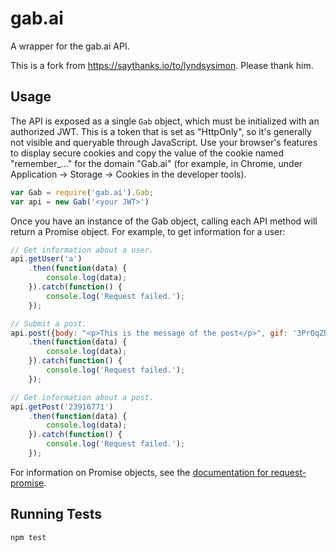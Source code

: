 # gab.ai

A wrapper for the gab.ai API.

This is a fork from https://saythanks.io/to/lyndsysimon. Please thank him.

## Usage

The API is exposed as a single `Gab` object, which must be initialized with an authorized JWT. This is a token that is set as "HttpOnly", so it's generally not visible and queryable through JavaScript. Use your browser's features to display secure cookies and copy the value of the cookie named "remember_..." for the domain "Gab.ai" (for example, in Chrome, under Application -> Storage -> Cookies in the developer tools).


```javascript
var Gab = require('gab.ai').Gab;
var api = new Gab('<your JWT>')
```

Once you have an instance of the Gab object, calling each API method will return a Promise object. For example, to get information for a user:

```javascript
// Get information about a user.
api.getUser('a')
    .then(function(data) {
        console.log(data);
    }).catch(function() {
        console.log('Request failed.');
    });

// Submit a post.
api.post({body: "<p>This is the message of the post</p>", gif: '3PrOqZRpbmqFa'})
    .then(function(data) {
        console.log(data);
    }).catch(function() {
        console.log('Request failed.');
    });

// Get information about a post.
api.getPost('23916771')
    .then(function(data) {
        console.log(data);
    }).catch(function() {
        console.log('Request failed.');
    });
```

For information on Promise objects, see the [documentation for request-promise](https://github.com/request/request-promise).

## Running Tests

```bash
npm test
```
